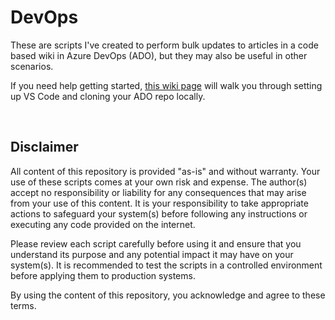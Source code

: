 # DevOps
These are scripts I've created to perform bulk updates to articles in a code based wiki in Azure DevOps (ADO), but they may also be useful in other scenarios.

If you need help getting started, [this wiki page](https://github.com/claytonfuselier/code-monkey/wiki/How-To-(Azure-DevOps)) will walk you through setting up VS Code and cloning your ADO repo locally.

<br>

## Disclaimer

All content of this repository is provided "as-is" and without warranty. Your use of these scripts comes at your own risk and expense. The author(s) accept no responsibility or liability for any consequences that may arise from your use of this content. It is your responsibility to take appropriate actions to safeguard your system(s) before following any instructions or executing any code provided on the internet.

Please review each script carefully before using it and ensure that you understand its purpose and any potential impact it may have on your system(s). It is recommended to test the scripts in a controlled environment before applying them to production systems.

By using the content of this repository, you acknowledge and agree to these terms.
